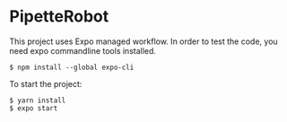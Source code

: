 # PipetteRobot

This project uses Expo managed workflow.
In order to test the code, you need expo commandline tools installed.

```
$ npm install --global expo-cli
```

To start the project:

```
$ yarn install
$ expo start
```
